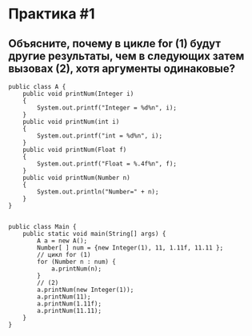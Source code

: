 # Практика #1
## Объясните, почему в цикле for (1) будут другие результаты, чем в следующих затем вызовах (2), хотя аргументы одинаковые?

```
public class A {
    public void printNum(Integer i)
    {
        System.out.printf("Integer = %d%n", i);
    }
    public void printNum(int i)
    {
        System.out.printf("int = %d%n", i);
    }
    public void printNum(Float f)
    {
        System.out.printf("Float = %.4f%n", f);
    }
    public void printNum(Number n)
    {
        System.out.println("Number=" + n);
    }
}


public class Main {
    public static void main(String[] args) {
        A a = new A();
        Number[ ] num = {new Integer(1), 11, 1.11f, 11.11 };
        // цикл for (1)
        for (Number n : num) {
            a.printNum(n);
        }
        // (2)
        a.printNum(new Integer(1));
        a.printNum(11);
        a.printNum(1.11f);
        a.printNum(11.11);
    }
}
```